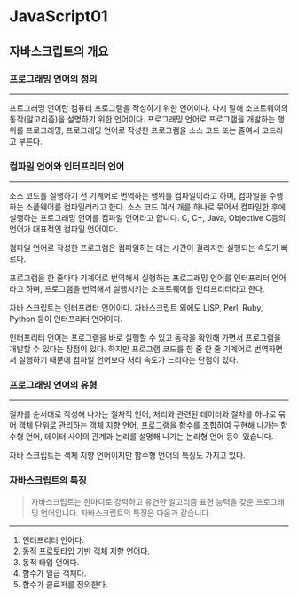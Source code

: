 # JavaScript01

## 자바스크립트의  개요

### 프로그래밍 언어의 정의

---

프로그래밍 언어란 컴퓨터 프로그램을 작성하기 위한 언어이다. 다시 말해 소프트웨어의 동작(알고리즘)을 설명하기 위한 언어이다. 프로그래밍 언어로 프로그램을 개발하는 행위를 프로그래밍, 프로그래밍 언어로 작성한 프로그램을 소스 코드 또는 줄여서 코드라고 부른다.

### 컴파일 언어와 인터프리터 언어

---

소스 코드를 실행하기 전 기계어로 번역하는 행위를 컴파일이라고 하며, 컴파일을 수행하는 소픝웨어를 컴파일러라고 한다. 소스 코드 여러 개를 하나로 묶어서 컴파일한 후에 실행하는 프로그래밍 언어를 컴파일 언어라고 합니다. C, C+, Java, Objective C등의 언어가 대표적인 컴파일 언어이다.

컴파일 언어로 작성한 프로그램은 컴파일하는 데는 시간이 걸리지만 실행되는 속도가 빠르다.

프로그램을 한 줄마다 기계어로 번역해서 실행하는 프로그래밍 언어를 인터프리터 언어라고 하며, 프로그램을 번역해서 실행시키는 소프트웨어를 인터프리터라고 한다.

자바 스크립트는 인터프리터 언어이다. 자바스크립트 외에도 LISP, Perl, Ruby, Python 등이 인터프리터 언어이다.

인터프리터 언어는 프로그램을 바로 실행할 수 있고 동작을 확인해 가면서 프로그램을 개발할 수 있다는 장점이 있다. 하지만 프로그램 코드를 한 줄 한 줄 기계어로 번역하면서 실행하기 때문에 컴파일 언어보다 처리 속도가 느리다는 단점이 있다.

### 프로그래밍 언어의 유형

---

절차를 순서대로 작성해 나가는 절차적 언어, 처리와 관련된 데이터와 절차를 하나로 묶어 객체 단위로 관리하는 객체 지향 언어, 프로그램을 함수를 조합하여 구현해 나가는 함수형 언어, 데이터 사이의 관계과 논리를 설명해 나가는 논리형 언어 등이 있습니다. 

자바 스크립트는 객체 지향 언어이지만 함수형 언어의 특징도 가지고 있다.

### 자바스크립트의 특징

> 자바스크립트는 한마디로 강력하고 유연한 알고리즘 표현 능력을 갖춘 프로그래밍 언어입니다. 자바스크립트의 특징은 다음과 같습니다.
> 

---

1. 인터프리터 언어다.
2. 동적 프로토타입 기반 객체 지향 언어다.
3. 동적 타입 언어다.
4. 함수가 일급 객체다.
5. 함수가 클로저를 정의한다.